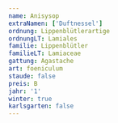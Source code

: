 ```yaml
---
name: Anisysop
extraNamen: ['Duftnessel']
ordnung: Lippenblütlerartige
ordnungLT: Lamiales
familie: Lippenblütler
familieLT: Lamiaceae
gattung: Agastache
art: foeniculum
staude: false
preis: B
jahr: '1'
winter: true
karlsgarten: false
---
```

